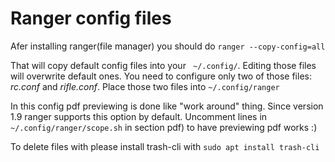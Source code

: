 # Ranger config files
Afer installing ranger(file manager) you should do 
`ranger --copy-config=all` 

That will copy default config files into your ``` ~/.config/```. Editing those files will overwrite default ones. 
You need to configure only two of those files: *rc.conf* and *rifle.conf*.
Place those two files into ```~/.config/ranger```

In this config pdf previewing is done like "work around" thing. Since version 1.9 ranger supports this option by default. Uncomment lines in `~/.config/ranger/scope.sh` in section pdf) to have previewing pdf works :) 

To delete files with <DELETE> please install trash-cli with `sudo apt install trash-cli`
